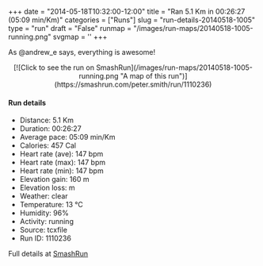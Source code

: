 +++
date = "2014-05-18T10:32:00-12:00"
title = "Ran 5.1 Km in 00:26:27 (05:09 min/Km)"
categories = ["Runs"]
slug = "run-details-20140518-1005"
type = "run"
draft = "False"
runmap = "/images/run-maps/20140518-1005-running.png"
svgmap = '<polyline points="94 47, 89 53, 76 51, 70 48, 65 39, 57 43, 49 50, 47 51, 38 58, 30 62, 7 69, 0 65, 1 62, 15 52, 48 31, 55 32, 65 37, 70 34, 83 31, 100 35, 99 37">'
+++

As @andrew_e says, everything is awesome!



<!--more-->

<center>
[![Click to see the run on SmashRun](/images/run-maps/20140518-1005-running.png "A map of this run")](https://smashrun.com/peter.smith/run/1110236)
</center>

#### Run details

* Distance: 5.1 Km
* Duration: 00:26:27
* Average pace: 05:09 min/Km
* Calories: 457 Cal
* Heart rate (ave): 147 bpm
* Heart rate (max): 147 bpm
* Heart rate (min): 147 bpm
* Elevation gain: 160 m
* Elevation loss:  m
* Weather: clear
* Temperature: 13 &deg;C
* Humidity: 96%
* Activity: running
* Source: tcxfile
* Run ID: 1110236

Full details at [SmashRun](https://smashrun.com/peter.smith/run/1110236)